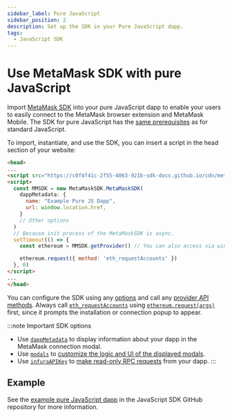 ```yaml
---
sidebar_label: Pure JavaScript
sidebar_position: 2
description: Set up the SDK in your Pure JavaScript dapp.
tags:
  - JavaScript SDK
---
```


# Use MetaMask SDK with pure JavaScript

Import [MetaMask SDK](../../../concepts/sdk/index.md) into your pure JavaScript dapp to enable
your users to easily connect to the MetaMask browser extension and MetaMask Mobile.
The SDK for pure JavaScript has the [same prerequisites](index.md#prerequisites) as for standard JavaScript.

To import, instantiate, and use the SDK, you can insert a script in the head section of your website:

```html title="index.html"
<head>
...
<script src="https://c0f4f41c-2f55-4863-921b-sdk-docs.github.io/cdn/metamask-sdk.js"></script>
<script>
  const MMSDK = new MetaMaskSDK.MetaMaskSDK(
    dappMetadata: {
      name: "Example Pure JS Dapp",
      url: window.location.href,
    }
    // Other options
  )
  // Because init process of the MetaMaskSDK is async.
  setTimeout(() => {
    const ethereum = MMSDK.getProvider() // You can also access via window.ethereum

    ethereum.request({ method: 'eth_requestAccounts' })
  }, 0)
</script>
...
</head>
```

You can configure the SDK using any [options](../../../reference/sdk-js-options.md) and call any
[provider API methods](../../../reference/provider-api.md).
Always call [`eth_requestAccounts`](/wallet/reference/eth_requestaccounts) using
[`ethereum.request(args)`](../../../reference/provider-api.md#windowethereumrequestargs) first,
since it prompts the installation or connection popup to appear.

:::note Important SDK options
- Use [`dappMetadata`](../../../reference/sdk-js-options.md#dappmetadata) to display information
  about your dapp in the MetaMask connection modal.
- Use [`modals`](../../../reference/sdk-js-options.md#modals) to [customize the logic and UI of
  the displayed modals](../../display/custom-modals.md).
- Use [`infuraAPIKey`](../../../reference/sdk-js-options.md#infuraapikey) to
  [make read-only RPC requests](../../make-read-only-requests.md) from your dapp.
:::

## Example

See the [example pure JavaScript dapp](https://github.com/MetaMask/metamask-sdk/tree/main/packages/examples/pure-javascript)
in the JavaScript SDK GitHub repository for more information.
